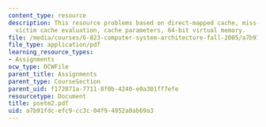 ```yaml
---
content_type: resource
description: This resource problems based on direct-mapped cache, miss-rate analysis,
  victim cache evaluation, cache parameters, 64-bit virtual memory.
file: /media/courses/6-823-computer-system-architecture-fall-2005/a7b91fdcefc9cc3c04f94952a0ab69a3_psetm2.pdf
file_type: application/pdf
learning_resource_types:
- Assignments
ocw_type: OCWFile
parent_title: Assignments
parent_type: CourseSection
parent_uid: f172871a-7711-8f0b-4240-e0a301ff7efe
resourcetype: Document
title: psetm2.pdf
uid: a7b91fdc-efc9-cc3c-04f9-4952a0ab69a3
---
```

